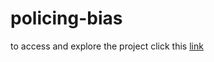 # policing-bias

to access and explore the project click this [link](https://anandafrancis-policing-bias-app-1lf7fq.streamlit.app/)
